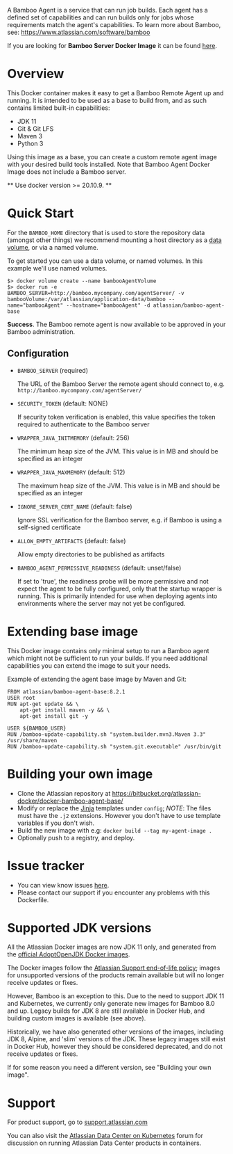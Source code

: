 A Bamboo Agent is a service that can run job builds. Each agent has a defined set of capabilities and can run builds only for jobs whose requirements match the agent's capabilities.
To learn more about Bamboo, see: https://www.atlassian.com/software/bamboo

If you are looking for **Bamboo Server Docker Image** it can be found [here](https://hub.docker.com/r/atlassian/bamboo-server/).

# Overview

This Docker container makes it easy to get a Bamboo Remote Agent up and running. It is intended to be used as a base to build from, and as such
contains limited built-in capabilities:

* JDK 11
* Git & Git LFS
* Maven 3
* Python 3

Using this image as a base, you can create a custom remote agent image with your
desired build tools installed. Note that Bamboo Agent Docker Image does not
include a Bamboo server.

** Use docker version >= 20.10.9. **

# Quick Start

For the `BAMBOO_HOME` directory that is used to store the repository data (amongst other things) we recommend mounting a host directory as a [data volume](https://docs.docker.com/engine/tutorials/dockervolumes/#/data-volumes), or via a named volume.

To get started you can use a data volume, or named volumes. In this example we'll use named volumes.

    $> docker volume create --name bambooAgentVolume
    $> docker run -e BAMBOO_SERVER=http://bamboo.mycompany.com/agentServer/ -v bambooVolume:/var/atlassian/application-data/bamboo --name="bambooAgent" --hostname="bambooAgent" -d atlassian/bamboo-agent-base

**Success**. The Bamboo remote agent is now available to be approved in your Bamboo administration.


## Configuration

* `BAMBOO_SERVER` (required)

   The URL of the Bamboo Server the remote agent should connect to, e.g. `http://bamboo.mycompany.com/agentServer/`

* `SECURITY_TOKEN` (default: NONE)

   If security token verification is enabled, this value specifies the token required to authenticate to the Bamboo server

* `WRAPPER_JAVA_INITMEMORY` (default: 256)

   The minimum heap size of the JVM. This value is in MB and should be specified as an integer

* `WRAPPER_JAVA_MAXMEMORY` (default: 512)

   The maximum heap size of the JVM. This value is in MB and should be specified as an integer

* `IGNORE_SERVER_CERT_NAME` (default: false)

   Ignore SSL verification for the Bamboo server, e.g. if Bamboo is using a self-signed certificate

* `ALLOW_EMPTY_ARTIFACTS` (default: false)

   Allow empty directories to be published as artifacts

* `BAMBOO_AGENT_PERMISSIVE_READINESS` (default: unset/false)

   If set to 'true', the readiness probe will be more permissive and not expect
   the agent to be fully configured, only that the startup wrapper is
   running. This is primarily intended for use when deploying agents into
   environments where the server may not yet be configured.

# Extending base image

This Docker image contains only minimal setup to run a Bamboo agent which might not be sufficient to run your builds. If you need additional capabilities you can extend the image to suit your needs.

Example of extending the agent base image by Maven and Git:

    FROM atlassian/bamboo-agent-base:8.2.1
    USER root
    RUN apt-get update && \
        apt-get install maven -y && \
        apt-get install git -y
        
    USER ${BAMBOO_USER}
    RUN /bamboo-update-capability.sh "system.builder.mvn3.Maven 3.3" /usr/share/maven
    RUN /bamboo-update-capability.sh "system.git.executable" /usr/bin/git

# Building your own image

* Clone the Atlassian repository at https://bitbucket.org/atlassian-docker/docker-bamboo-agent-base/
* Modify or replace the [Jinja](https://jinja.palletsprojects.com/) templates
  under `config`; _NOTE_: The files must have the `.j2` extensions. However you
  don't have to use template variables if you don't wish.
* Build the new image with e.g: `docker build --tag my-agent-image .`
* Optionally push to a registry, and deploy.

# Issue tracker

* You can view know issues [here](https://jira.atlassian.com/projects/BAM/issues/filter=allissues).
* Please contact our support if you encounter any problems with this Dockerfile.

# Supported JDK versions

All the Atlassian Docker images are now JDK 11 only, and generated from the
[official AdoptOpenJDK Docker images](https://hub.docker.com/r/adoptopenjdk/openjdk11).

The Docker images follow the [Atlassian Support end-of-life
policy](https://confluence.atlassian.com/support/atlassian-support-end-of-life-policy-201851003.html);
images for unsupported versions of the products remain available but will no longer
receive updates or fixes.

However, Bamboo is an exception to this. Due to the need to support JDK 11 and
Kubernetes, we currently only generate new images for Bamboo 8.0 and up. Legacy
builds for JDK 8 are still available in Docker Hub, and building custom images
is available (see above).

Historically, we have also generated other versions of the images, including
JDK 8, Alpine, and 'slim' versions of the JDK. These legacy images still exist in
Docker Hub, however they should be considered deprecated, and do not receive
updates or fixes.

If for some reason you need a different version, see "Building your own image".

# Support

For product support, go to [support.atlassian.com](https://support.atlassian.com/)

You can also visit the [Atlassian Data Center on
Kubernetes](https://community.atlassian.com/t5/Atlassian-Data-Center-on/gh-p/DC_Kubernetes)
forum for discussion on running Atlassian Data Center products in containers.

